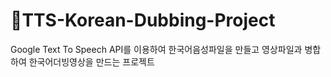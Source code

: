 # 🍿TTS-Korean-Dubbing-Project
Google Text To Speech API를 이용하여 한국어음성파일을 만들고 영상파일과 병합하여 한국어더빙영상을 만드는 프로젝트
